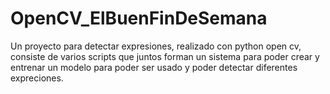 # OpenCV_ElBuenFinDeSemana
Un proyecto para detectar expresiones, realizado con python open cv, consiste de varios scripts que juntos forman un sistema para poder crear y entrenar un modelo para poder ser usado y poder detectar diferentes expreciones.
